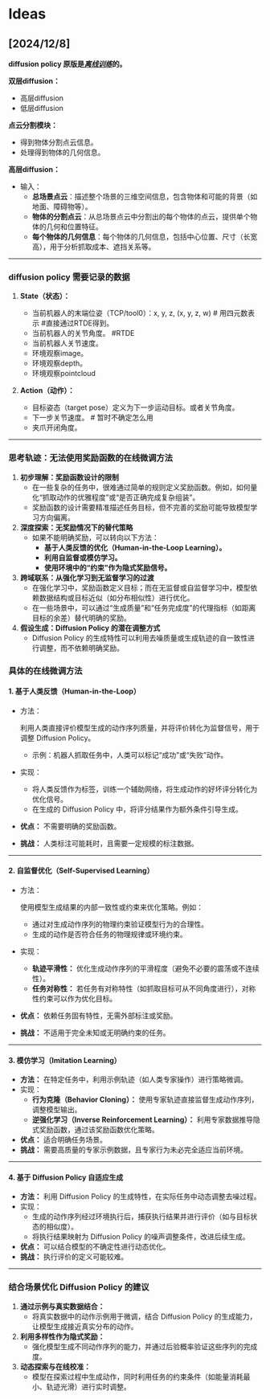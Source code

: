 # Ideas



## [2024/12/8]

**diffusion policy 原版是<u>*离线训练*</u>的。**

**双层diffusion：**
   - 高层diffusion
   - 低层diffusion

**点云分割模块：**
   - 得到物体分割点云信息。
   - 处理得到物体的几何信息。

**高层diffusion：**
   - 输入：
     - **总场景点云**：描述整个场景的三维空间信息，包含物体和可能的背景（如地面、障碍物等）。
     - **物体的分割点云**：从总场景点云中分割出的每个物体的点云，提供单个物体的几何和位置特征。
     - **每个物体的几何信息**：每个物体的几何信息，包括中心位置、尺寸（长宽高），用于分析抓取成本、遮挡关系等。

   

------
### **diffusion policy 需要记录的数据**

1. **State（状态）：**

   - 当前机器人的末端位姿（TCP/tool0）：x, y, z, (x, y, z, w)	# 用四元数表示	#直接通过RTDE得到。
   - 当前机器人的关节角度。	#RTDE
   - 当前机器人关节速度。
   - 环境观察image。
   - 环境观察depth。
   - 环境观察pointcloud

2. **Action（动作）：**

   - 目标姿态（target pose）定义为下一步运动目标。或者关节角度。
   - 下一步关节速度。 # 暂时不确定怎么用
   - 夹爪开闭角度。

------




### **思考轨迹：无法使用奖励函数的在线微调方法**

1. **初步理解：奖励函数设计的限制**
   - 在一些复杂的任务中，很难通过简单的规则定义奖励函数。例如，如何量化“抓取动作的优雅程度”或“是否正确完成复杂组装”。
   - 奖励函数的设计需要精准描述任务目标，但不完善的奖励可能导致模型学习方向偏离。
2. **深度探索：无奖励情况下的替代策略**
   - 如果不能明确奖励，可以转向以下方法：
     - **基于人类反馈的优化（Human-in-the-Loop Learning）。**
     - **利用自监督或模仿学习。**
     - **使用环境中的“约束”作为隐式奖励信号。**
3. **跨域联系：从强化学习到无监督学习的过渡**
   - 在强化学习中，奖励函数定义目标；而在无监督或自监督学习中，模型依赖数据结构或目标近似（如分布相似性）进行优化。
   - 在一些场景中，可以通过“生成质量”和“任务完成度”的代理指标（如距离目标的余差）替代明确的奖励。
4. **假设生成：Diffusion Policy 的潜在调整方式**
   - Diffusion Policy 的生成特性可以利用去噪质量或生成轨迹的自一致性进行调整，而不依赖明确奖励。



### **具体的在线微调方法**

#### **1. 基于人类反馈（Human-in-the-Loop）**

- 方法：

  利用人类直接评价模型生成的动作序列质量，并将评价转化为监督信号，用于调整 Diffusion Policy。

  - 示例：机器人抓取任务中，人类可以标记“成功”或“失败”动作。

- 实现：

  - 将人类反馈作为标签，训练一个辅助网络，将生成动作的好坏评分转化为优化信号。
  - 在生成的 Diffusion Policy 中，将评分结果作为额外条件引导生成。

- **优点：** 不需要明确的奖励函数。

- **挑战：** 人类标注可能耗时，且需要一定规模的标注数据。

------

#### **2. 自监督优化（Self-Supervised Learning）**

- 方法：

  使用模型生成结果的内部一致性或约束来优化策略。例如：

  - 通过对生成动作序列的物理约束验证模型行为的合理性。
  - 生成的动作是否符合任务的物理规律或环境约束。

- 实现：

  - **轨迹平滑性：** 优化生成动作序列的平滑程度（避免不必要的震荡或不连续性）。
  - **任务对称性：** 若任务有对称特性（如抓取目标可从不同角度进行），对称性约束可以作为优化目标。

- **优点：** 依赖任务固有特性，无需外部标注或奖励。

- **挑战：** 不适用于完全未知或无明确约束的任务。

------

#### **3. 模仿学习（Imitation Learning）**

- **方法：**
  在特定任务中，利用示例轨迹（如人类专家操作）进行策略微调。
- 实现：
  - **行为克隆（Behavior Cloning）：**
    使用专家轨迹直接监督生成动作序列，调整模型输出。
  - **逆强化学习（Inverse Reinforcement Learning）：**
    利用专家数据推导隐式奖励函数，通过该奖励函数优化策略。
- **优点：** 适合明确任务场景。
- **挑战：** 需要高质量的专家示例数据，且专家行为未必完全适应当前环境。

------

#### **4. 基于 Diffusion Policy 自适应生成**

- **方法：**
  利用 Diffusion Policy 的生成特性，在实际任务中动态调整去噪过程。
- 实现：
  - 生成的动作序列经过环境执行后，捕获执行结果并进行评价（如与目标状态的相似度）。
  - 将执行结果映射为 Diffusion Policy 的噪声调整条件，改进后续生成。
- **优点：** 可以结合模型的不确定性进行动态优化。
- **挑战：** 执行评价的定义可能较难。

------

### **结合场景优化 Diffusion Policy 的建议**

1. **通过示例与真实数据结合：**
   - 将真实数据中的动作示例用于微调，结合 Diffusion Policy 的生成能力，让模型生成接近真实分布的动作。
2. **利用多样性作为隐式奖励：**
   - 强化模型生成不同动作序列的能力，并通过后验概率验证这些序列的完成度。
3. **动态探索与在线校准：**
   - 模型在探索过程中生成动作，同时利用任务的约束条件（如能量消耗最小、轨迹光滑）进行实时调整。
